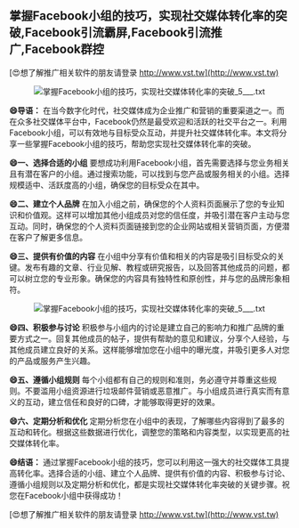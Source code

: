 ## **掌握Facebook小组的技巧，实现社交媒体转化率的突破,Facebook引流霸屏,Facebook引流推广,Facebook群控**

[😍想了解推广相关软件的朋友请登录 http://www.vst.tw](http://www.vst.tw)

 <center><img src="https://vst.tw/MP4/tuiguang/png/1.png" alt="掌握Facebook小组的技巧，实现社交媒体转化率的突破_5___.txt"></center>

**😄导语：**
在当今数字化时代，社交媒体成为企业推广和营销的重要渠道之一。而在众多社交媒体平台中，Facebook仍然是最受欢迎和活跃的社交平台之一。利用Facebook小组，可以有效地与目标受众互动，并提升社交媒体转化率。本文将分享一些掌握Facebook小组的技巧，帮助您实现社交媒体转化率的突破。

**😄一、选择合适的小组**
要想成功利用Facebook小组，首先需要选择与您业务相关且有潜在客户的小组。通过搜索功能，可以找到与您产品或服务相关的小组。选择规模适中、活跃度高的小组，确保您的目标受众在其中。

**😄二、建立个人品牌**
在加入小组之前，确保您的个人资料页面展示了您的专业知识和价值观。这样可以增加其他小组成员对您的信任度，并吸引潜在客户主动与您互动。同时，确保您的个人资料页面链接到您的企业网站或相关营销页面，方便潜在客户了解更多信息。

**😄三、提供有价值的内容**
在小组中分享有价值和相关的内容是吸引目标受众的关键。发布有趣的文章、行业见解、教程或研究报告，以及回答其他成员的问题，都可以树立您的专业形象。确保您的内容具有独特性和原创性，并与您的品牌形象相符。

 <center><img src="https://vst.tw/MP4/tuiguang/png/1.png" alt="掌握Facebook小组的技巧，实现社交媒体转化率的突破_5___.txt"></center>

**😄四、积极参与讨论**
积极参与小组内的讨论是建立自己的影响力和推广品牌的重要方式之一。回复其他成员的帖子，提供有帮助的意见和建议，分享个人经验，与其他成员建立良好的关系。这样能够增加您在小组中的曝光度，并吸引更多人对您的产品或服务产生兴趣。

**😄五、遵循小组规则**
每个小组都有自己的规则和准则，务必遵守并尊重这些规则。不要滥用小组资源进行垃圾邮件营销或恶意推广。与小组成员进行真实而有意义的互动，建立信任和良好的口碑，才能够取得更好的效果。

**😄六、定期分析和优化**
定期分析您在小组中的表现，了解哪些内容得到了最多的互动和转化。根据这些数据进行优化，调整您的策略和内容类型，以实现更高的社交媒体转化率。

**😄结语：**
通过掌握Facebook小组的技巧，您可以利用这一强大的社交媒体工具提高转化率。选择合适的小组、建立个人品牌、提供有价值的内容、积极参与讨论、遵循小组规则以及定期分析和优化，都是实现社交媒体转化率突破的关键步骤。祝您在Facebook小组中获得成功！

[😍想了解推广相关软件的朋友请登录 http://www.vst.tw](http://www.vst.tw)



